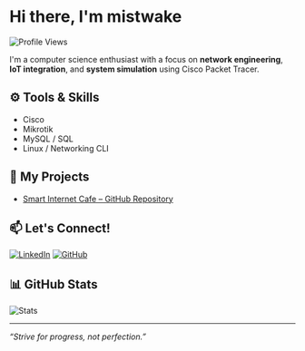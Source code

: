 # **Hi there, I'm mistwake**

![Profile Views](https://komarev.com/ghpvc/?username=l3rbu&color=blue)

I'm a computer science enthusiast with a focus on **network engineering**, **IoT integration**, and **system simulation** using Cisco Packet Tracer.

## ⚙️ Tools & Skills
- Cisco
- Mikrotik
- MySQL / SQL
- Linux / Networking CLI

## 🚀 My Projects
- [Smart Internet Cafe – GitHub Repository](https://github.com/l3rbu/smart-internet-cafe)

## 📫 Let's Connect!
[![LinkedIn](https://img.shields.io/badge/LinkedIn-blue?style=flat&logo=linkedin)](https://linkedin.com/in/anasmifta)
[![GitHub](https://img.shields.io/badge/GitHub-grey?style=flat&logo=github)](https://github.com/l3rbu)

## 📊 GitHub Stats

![Stats](https://github-readme-stats.vercel.app/api?username=mistwake&show_icons=true&theme=radical)

---

_“Strive for progress, not perfection.”_
